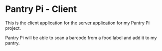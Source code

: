 # Pantry Pi - Client

This is the client application for the [server application](https://github.com/MissPeperr/PantryPi-Server) for my Pantry Pi project.

Pantry Pi will be able to scan a barcode from a food label and add it to my pantry.